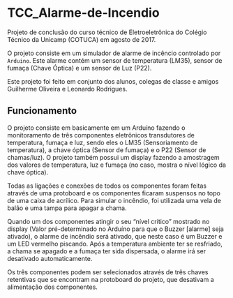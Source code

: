 # TCC_Alarme-de-Incendio
Projeto de conclusão do curso técnico de Eletroeletrônica do Colégio Técnico da Unicamp (COTUCA) em agosto de 2017.

O projeto consiste em um simulador de alarme de incêncio controlado por `Arduino`. 
Este alarme contém um sensor de temperatura (LM35), sensor de fumaça (Chave Óptica) e um sensor de Luz (P22).

Este projeto foi feito em conjunto dos alunos, colegas de classe e amigos Guilherme Oliveira e Leonardo Rodrigues.

## Funcionamento

O projeto consiste em basicamente em um Arduíno fazendo o monitoramento de três componentes eletrônicos transdutores de temperatura, fumaça e luz, sendo eles o LM35 (Sensoriamento de temperatura), a chave óptica (Sensor de fumaça) e o P22 (Sensor de chamas/luz). O projeto também possui um display fazendo a amostragem dos valores de temperatura, luz e fumaça (no caso, mostra o nível lógico da chave óptica). 

Todas as ligações e conexões de todos os componentes foram feitas através de uma protoboard e os componentes ficaram suspensos no topo de uma caixa de acrílico. Para simular o incêndio, foi utilizada uma vela de balão e uma tampa para apagar a chama.

Quando um dos componentes atingir o seu “nível crítico” mostrado no display (Valor pré-determinado no Arduíno para que o Buzzer [alarme] seja ativado), o alarme de incêndio será ativado, que neste caso é um Buzzer e um LED vermelho piscando. Após a temperatura ambiente ter se resfriado, a chama se apagado e a fumaça ter sida dispersada, o alarme irá ser desativado automaticamente.

Os três componentes podem ser selecionados através de três chaves retentivas que se encontram na protoboard do projeto, que desativam a alimentação dos componentes.
